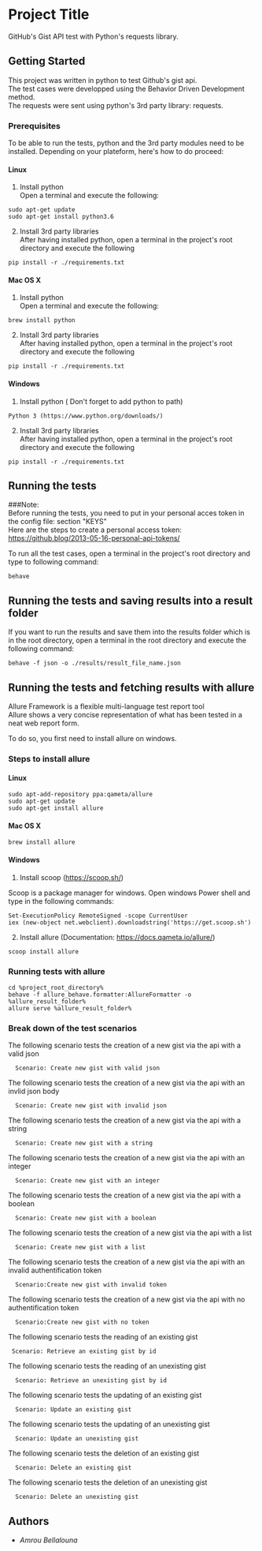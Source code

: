 # Project Title

GitHub's Gist API test with Python's requests library.

## Getting Started

This project was written in python to test Github's gist api.  
The test cases were developped using the Behavior Driven Development method.  
The requests were sent using python's 3rd party library: requests.

### Prerequisites

To be able to run the tests, python and the 3rd party modules need to be installed.
Depending on your plateform, here's how to do proceed:


#### Linux 
1. Install python  
Open a terminal and execute the following:  
```
sudo apt-get update
sudo apt-get install python3.6
```  
2. Install 3rd party libraries  
After having installed python,  open a terminal in the project's root directory and execute the following
```
pip install -r ./requirements.txt
```
#### Mac OS X
1. Install python  
Open a terminal and execute the following:  
```
brew install python
```  
2. Install 3rd party libraries  
After having installed python,  open a terminal in the project's root directory and execute the following
```
pip install -r ./requirements.txt
```
#### Windows 
1. Install python ( Don't forget to add python to path)
```
Python 3 (https://www.python.org/downloads/)
```  
2. Install 3rd party libraries  
After having installed python,  open a terminal in the project's root directory and execute the following
```
pip install -r ./requirements.txt
```

## Running the tests

###Note:  
Before running the tests, you need to put in your personal acces token in the config file: section "KEYS"  
Here are the steps to create a personal access token:  
https://github.blog/2013-05-16-personal-api-tokens/


To run all the test cases, open a terminal in the project's root directory and type to following command:

```
behave
```
## Running the tests and saving results into a result folder

If you want to run the results and save them into the results folder which is in the root directory, open a terminal in the root directory and execute the following command:
```
behave -f json -o ./results/result_file_name.json
```

## Running the tests and fetching results with allure
Allure Framework is a flexible multi-language test report tool  
Allure shows a very concise representation of what has been tested in a neat web report form.  

To do so, you first need to install allure on windows.
### Steps to install allure
#### Linux
``` 
sudo apt-add-repository ppa:qameta/allure
sudo apt-get update 
sudo apt-get install allure
```
#### Mac OS X
```
brew install allure
```
#### Windows
1. Install scoop (https://scoop.sh/) 
 
Scoop is a package manager for windows.
Open windows Power shell and type in the following commands:    
```
Set-ExecutionPolicy RemoteSigned -scope CurrentUser   
iex (new-object net.webclient).downloadstring('https://get.scoop.sh')
```
2. Install allure (Documentation: https://docs.qameta.io/allure/)  
```
scoop install allure
```  

### Running tests with allure
```
cd %project_root_directory%  
behave -f allure_behave.formatter:AllureFormatter -o %allure_result_folder%  
allure serve %allure_result_folder%
```


### Break down of the test scenarios

The following scenario tests the creation of a new gist via the api with a valid json

```
  Scenario: Create new gist with valid json
```
The following scenario tests the creation of a new gist via the api with an invlid json body

```
  Scenario: Create new gist with invalid json
```
The following scenario tests the creation of a new gist via the api with a string

```
  Scenario: Create new gist with a string
```
The following scenario tests the creation of a new gist via the api with an integer

```
  Scenario: Create new gist with an integer
```
The following scenario tests the creation of a new gist via the api with a boolean

```
  Scenario: Create new gist with a boolean
```
The following scenario tests the creation of a new gist via the api with a list

```
  Scenario: Create new gist with a list
```
The following scenario tests the creation of a new gist via the api with an invalid authentification token

```
  Scenario:Create new gist with invalid token
```
The following scenario tests the creation of a new gist via the api with no authentification token

```
  Scenario:Create new gist with no token
```
The following scenario tests the reading of an existing gist

```
 Scenario: Retrieve an existing gist by id
```
The following scenario tests the reading of an unexisting gist

```
  Scenario: Retrieve an unexisting gist by id
```
The following scenario tests the updating of an existing gist

```
  Scenario: Update an existing gist
```
The following scenario tests the updating of an unexisting gist

```
  Scenario: Update an unexisting gist
```
The following scenario tests the deletion of an existing gist

```
  Scenario: Delete an existing gist
```
The following scenario tests the deletion of an unexisting gist

```
  Scenario: Delete an unexisting gist
```






## Authors

* *Amrou Bellalouna* 


